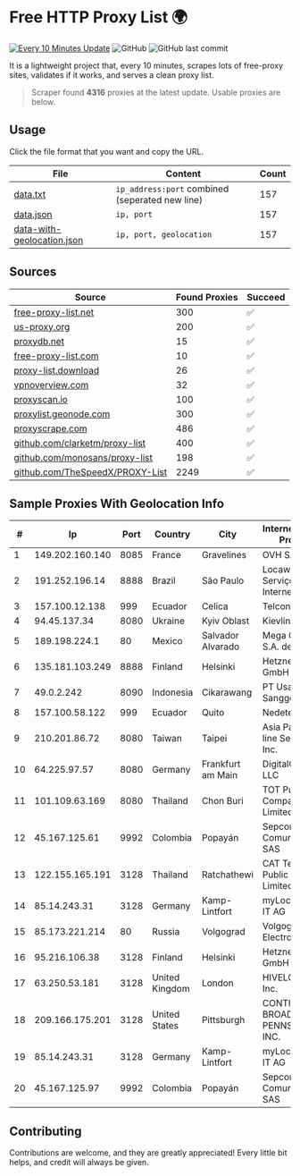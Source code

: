 
# Free HTTP Proxy List 🌍

[![Every 10 Minutes Update](https://github.com/mertguvencli/http-proxy-list/actions/workflows/main.yml/badge.svg?branch=main)](https://github.com/mertguvencli/http-proxy-list/actions/workflows/main.yml)
![GitHub](https://img.shields.io/github/license/mertguvencli/http-proxy-list)
![GitHub last commit](https://img.shields.io/github/last-commit/mertguvencli/http-proxy-list)

It is a lightweight project that, every 10 minutes, scrapes lots of free-proxy sites, validates if it works, and serves a clean proxy list.


> Scraper found **4316** proxies at the latest update. Usable proxies are below.

## Usage

Click the file format that you want and copy the URL.


|File|Content|Count|
|----|-------|-----|
|[data.txt](https://raw.githubusercontent.com/mertguvencli/http-proxy-list/main/proxy-list/data.txt)|`ip_address:port` combined (seperated new line)|157|
|[data.json](https://raw.githubusercontent.com/mertguvencli/http-proxy-list/main/proxy-list/data.json)|`ip, port`|157|
|[data-with-geolocation.json](https://raw.githubusercontent.com/mertguvencli/http-proxy-list/main/proxy-list/data-with-geolocation.json)|`ip, port, geolocation`|157|

## Sources

|Source|Found Proxies|Succeed|
|------|-------------|-------|
|[free-proxy-list.net](https://free-proxy-list.net)|300|✅|
|[us-proxy.org](https://www.us-proxy.org)|200|✅|
|[proxydb.net](http://proxydb.net)|15|✅|
|[free-proxy-list.com](https://free-proxy-list.com/?page=&port=&type%5B%5D=http&type%5B%5D=https&up_time=0&search=Search)|10|✅|
|[proxy-list.download](https://www.proxy-list.download/HTTP)|26|✅|
|[vpnoverview.com](https://vpnoverview.com/privacy/anonymous-browsing/free-proxy-servers)|32|✅|
|[proxyscan.io](https://www.proxyscan.io)|100|✅|
|[proxylist.geonode.com](https://proxylist.geonode.com/api/proxy-list?limit=300&page=1&sort_by=lastChecked&sort_type=desc&protocols=http,https)|300|✅|
|[proxyscrape.com](https://api.proxyscrape.com/v2/?request=displayproxies&protocol=http&timeout=10000&country=all&ssl=all&anonymity=all)|486|✅|
|[github.com/clarketm/proxy-list](https://raw.githubusercontent.com/clarketm/proxy-list/master/proxy-list-raw.txt)|400|✅|
|[github.com/monosans/proxy-list](https://raw.githubusercontent.com/monosans/proxy-list/main/proxies/http.txt)|198|✅|
|[github.com/TheSpeedX/PROXY-List](https://raw.githubusercontent.com/TheSpeedX/PROXY-List/master/http.txt)|2249|✅|


## Sample Proxies With Geolocation Info

|#|Ip|Port|Country|City|Internet Service Provider|
|-|--|----|-------|----|-------------------------|
|1|149.202.160.140|8085|France|Gravelines|OVH SAS|
|2|191.252.196.14|8888|Brazil|São Paulo|Locaweb Serviços de Internet S/A|
|3|157.100.12.138|999|Ecuador|Celica|Telconet S.A|
|4|94.45.137.34|8080|Ukraine|Kyiv Oblast|Kievline LLC|
|5|189.198.224.1|80|Mexico|Salvador Alvarado|Mega Cable, S.A. de C.V.|
|6|135.181.103.249|8888|Finland|Helsinki|Hetzner Online GmbH|
|7|49.0.2.242|8090|Indonesia|Cikarawang|PT Usaha Adi Sanggoro|
|8|157.100.58.122|999|Ecuador|Quito|Nedetel S.A.|
|9|210.201.86.72|8080|Taiwan|Taipei|Asia Pacific On-line Services Inc.|
|10|64.225.97.57|8080|Germany|Frankfurt am Main|DigitalOcean, LLC|
|11|101.109.63.169|8080|Thailand|Chon Buri|TOT Public Company Limited|
|12|45.167.125.61|9992|Colombia|Popayán|Sepcom Comunicaciones SAS|
|13|122.155.165.191|3128|Thailand|Ratchathewi|CAT Telecom Public Company Limited|
|14|85.14.243.31|3128|Germany|Kamp-Lintfort|myLoc managed IT AG|
|15|85.173.221.214|80|Russia|Volgograd|Volgograd Electro Svyaz|
|16|95.216.106.38|3128|Finland|Helsinki|Hetzner Online GmbH|
|17|63.250.53.181|3128|United Kingdom|London|HIVELOCITY, Inc.|
|18|209.166.175.201|3128|United States|Pittsburgh|CONTINENTAL BROADBAND PENNSYLVANIA, INC.|
|19|85.14.243.31|3128|Germany|Kamp-Lintfort|myLoc managed IT AG|
|20|45.167.125.97|9992|Colombia|Popayán|Sepcom Comunicaciones SAS|



## Contributing

Contributions are welcome, and they are greatly appreciated! Every
little bit helps, and credit will always be given.

